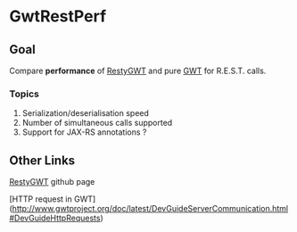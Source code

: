 # GwtRestPerf

## Goal

Compare **performance** of [RestyGWT](http://restygwt.fusesource.org/) and pure [GWT](http://www.gwtproject.org/) for R.E.S.T. calls.

### Topics

1. Serialization/deserialisation speed
2. Number of simultaneous calls supported
3. Support for JAX-RS annotations ?

## Other Links

[RestyGWT](https://github.com/chirino/resty-gwt) github page

[HTTP request in GWT] (http://www.gwtproject.org/doc/latest/DevGuideServerCommunication.html#DevGuideHttpRequests)


